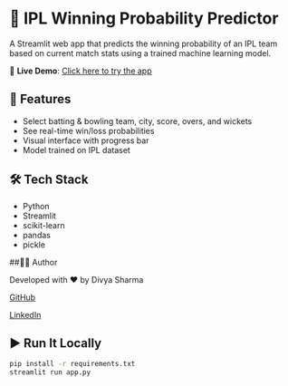 # 🏏 IPL Winning Probability Predictor

A Streamlit web app that predicts the winning probability of an IPL team based on current match stats using a trained machine learning model.

🔗 **Live Demo**: [Click here to try the app](https://ipl-win-predictor-hy35ev8igz2zkfrs37fhsy.streamlit.app/)

## 🧠 Features
- Select batting & bowling team, city, score, overs, and wickets
- See real-time win/loss probabilities
- Visual interface with progress bar
- Model trained on IPL dataset

## 🛠 Tech Stack
- Python
- Streamlit
- scikit-learn
- pandas
- pickle

##👩‍💻 Author

Developed with ❤️ by Divya Sharma

[GitHub](https://github.com/Divya1011-design)

[LinkedIn](linkedin.com/in/divya-sharma-i)

## ▶️ Run It Locally
```bash
pip install -r requirements.txt
streamlit run app.py

